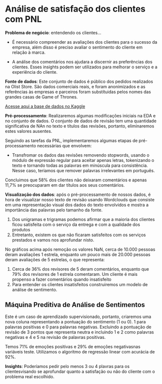 # Análise de satisfação dos clientes com PNL

**Problema de negócio**: entendendo os clientes...

* É necessário compreender as avaliações dos clientes para o sucesso da empresa, além disso é preciso avaliar o sentimento do cliente em relação à marca.

* A análise dos comentários nos ajudara a discernir as preferências dos clientes. Esses insights podem ser utilizados para melhorar o serviço e a experiência do cliente.

**Fonte de dados**: Este conjunto de dados é público dos pedidos realizados na Olist Store. São dados comerciais reais, e foram anonimizados e as referências às empresas e parceiros foram substítuidas pelos nomes das grandes casas de Game of Thrones.

[Acesse aqui a base de dados no Kaggle](https://www.kaggle.com/datasets/olistbr/brazilian-ecommerce)

**Pré-processamento**: Realizaremos algumas modificações iniciais na EDA e no conjunto de dados. O conjunto de dados de revisão tem uma quantidade significativa de NAn no texto e títulos das revisões, portanto, eliminaremos estes valores ausentes.

Seguindo as tarefas da PNL, implementaremos algumas etapas de pré-processamento necessárias que envolvem: 

* Transfromar os dados das revisões removendo stopwords, usando o módulo de expressão regular para aceitar apenas letras, tokenizando o texto e tornando todas as palavras em minúscula para consistência. Nesse caso, teriamos que remover palavras irrelevantes em português.

Concluimos que 58% dos clientes não deixaram comentários e apenas 11,7% se preocuparam em dar títulos aos seus comentários.

**Visualização dos dados**: após o pré-processamento de nossos dados, é hora de visualizar nosso texto de revisão usando Wordclouds que consiste em uma representação visual dos dados do texto envolvidos e mostra a importância das palavras pelo tamanho da fonte.

1. Dos unigramas e trigramas podemos afirmar que a maioria dos clientes ficou satisfeita com o serviço da entrega e com a qualidade dos produtos
2. Entretanto, existem os que não ficaram satisfeitos com os serviços prestados e vamos nos aprofundar nisto.

No gráficos acima após remoção os valores NaN, cerca de 10.000 pessoas deram avaliações 1 estrela, enquanto um pouco mais de 20.000 pessoas deram avaliações de 5 estrelas, o que representa:

1. Cerca de 36% dos revisores de 5 deram comentários, enquanto que 79% dos revisores de 1 estrela comentaram. Um cliente é mais propenso a fazer comentários quando insatisfeito
2. Para entender os clientes insatisfeitos construiremos um modelo de análise de sentimento.

## Máquina Preditiva de Análise de Sentimentos

Este é um caso de aprendizado supervisionado, portanto, criaremos uma nova coluna representando a pontuação do sentimento (1 ou 0). 1 para palavras positivas e 0 para palavras negativas. Excluindo a pontuação de revisão de 3 pontos que representa neutra e incluindo 1 e 2 como palavras negativas e 4 e 5 na revisão de palavras positivas.

Temos  71% de emoções positivas e 29% de emoções negativasnas variáveis teste.
Utilizamos o algoritmo de regressão linear com acurácia de 92%.

**Insights**: Poderíamos pedir pelo menos 3 ou 4 plavras para os clientesvisando se aprofundar quanto a satisfação ou não do cliente com o problema real escolhido.

